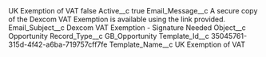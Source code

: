 <?xml version="1.0" encoding="UTF-8"?>
<CustomMetadata xmlns="http://soap.sforce.com/2006/04/metadata" xmlns:xsi="http://www.w3.org/2001/XMLSchema-instance" xmlns:xsd="http://www.w3.org/2001/XMLSchema">
    <label>UK Exemption of VAT</label>
    <protected>false</protected>
    <values>
        <field>Active__c</field>
        <value xsi:type="xsd:boolean">true</value>
    </values>
    <values>
        <field>Email_Message__c</field>
        <value xsi:type="xsd:string">A secure copy of the Dexcom VAT Exemption is available using the link provided.</value>
    </values>
    <values>
        <field>Email_Subject__c</field>
        <value xsi:type="xsd:string">Dexcom VAT Exemption - Signature Needed</value>
    </values>
    <values>
        <field>Object__c</field>
        <value xsi:type="xsd:string">Opportunity</value>
    </values>
    <values>
        <field>Record_Type__c</field>
        <value xsi:type="xsd:string">GB_Opportunity</value>
    </values>
    <values>
        <field>Template_Id__c</field>
        <value xsi:type="xsd:string">35045761-315d-4f42-a6ba-719757cff7fe</value>
    </values>
    <values>
        <field>Template_Name__c</field>
        <value xsi:type="xsd:string">UK Exemption of VAT</value>
    </values>
</CustomMetadata>
